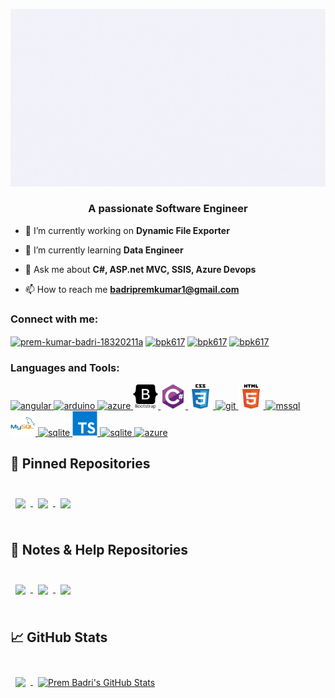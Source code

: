 [![Prem Kumar Badri's GitHub Banner](./images/Prem_Kumar_Badri.gif)](https://prembadri.github.io/personal/)

<h3 align="center">A passionate Software Engineer</h3>

- 🔭 I’m currently working on **Dynamic File Exporter**

- 🌱 I’m currently learning **Data Engineer**

- 💬 Ask me about **C#, ASP.net MVC, SSIS, Azure Devops**

- 📫 How to reach me **badripremkumar1@gmail.com**

<h3 align="left">Connect with me:</h3>
<p align="left">
<a href="https://linkedin.com/in/prem-kumar-badri-18320211a" target="blank"><img align="center" src="https://raw.githubusercontent.com/rahuldkjain/github-profile-readme-generator/master/src/images/icons/Social/linked-in-alt.svg" alt="prem-kumar-badri-18320211a" height="30" width="40" /></a>
<a href="https://www.hackerrank.com/bpk617" target="blank"><img align="center" src="https://hrcdn.net/fcore/assets/work/header/hackerrank_logo-21e2867566.svg" alt="bpk617" height="30" width="40" /></a>
  <a href="https://g.dev/premkumarbadri" target="blank"><img align="center" src="https://www.gstatic.com/devrel-devsite/prod/v8a94f3ea7c065620b95cec6018f1d2c2869422b6a2925fa3ba11417ee489de75/developers/images/favicon.png" alt="bpk617" height="30" width="40" /></a>
    <a href="https://learn.microsoft.com/en-us/users/premkumarbadri-2814/" target="blank"><img align="center" src="https://learn.microsoft.com/en-us/media/logos/logo-ms-social.png" alt="bpk617" height="30" width="40" /></a>
</p>

<h3 align="left">Languages and Tools:</h3>
<p align="left"> <a href="https://angular.io" target="_blank" rel="noreferrer"> <img src="https://angular.io/assets/images/logos/angular/angular.svg" alt="angular" width="40" height="40"/> </a> <a href="https://www.arduino.cc/" target="_blank" rel="noreferrer"> <img src="https://cdn.worldvectorlogo.com/logos/arduino-1.svg" alt="arduino" width="40" height="40"/> </a> <a href="https://azure.microsoft.com/en-in/" target="_blank" rel="noreferrer"> <img src="https://www.vectorlogo.zone/logos/microsoft_azure/microsoft_azure-icon.svg" alt="azure" width="40" height="40"/> </a> <a href="https://getbootstrap.com" target="_blank" rel="noreferrer"> <img src="https://raw.githubusercontent.com/devicons/devicon/master/icons/bootstrap/bootstrap-plain-wordmark.svg" alt="bootstrap" width="40" height="40"/> </a> <a href="https://www.w3schools.com/cs/" target="_blank" rel="noreferrer"> <img src="https://raw.githubusercontent.com/devicons/devicon/master/icons/csharp/csharp-original.svg" alt="csharp" width="40" height="40"/> </a> <a href="https://www.w3schools.com/css/" target="_blank" rel="noreferrer"> <img src="https://raw.githubusercontent.com/devicons/devicon/master/icons/css3/css3-original-wordmark.svg" alt="css3" width="40" height="40"/> </a> <a href="https://git-scm.com/" target="_blank" rel="noreferrer"> <img src="https://www.vectorlogo.zone/logos/git-scm/git-scm-icon.svg" alt="git" width="40" height="40"/> </a> <a href="https://www.w3.org/html/" target="_blank" rel="noreferrer"> <img src="https://raw.githubusercontent.com/devicons/devicon/master/icons/html5/html5-original-wordmark.svg" alt="html5" width="40" height="40"/> </a> <a href="https://www.microsoft.com/en-us/sql-server" target="_blank" rel="noreferrer"> <img src="https://www.svgrepo.com/show/303229/microsoft-sql-server-logo.svg" alt="mssql" width="40" height="40"/> </a> <a href="https://www.mysql.com/" target="_blank" rel="noreferrer"> <img src="https://raw.githubusercontent.com/devicons/devicon/master/icons/mysql/mysql-original-wordmark.svg" alt="mysql" width="40" height="40"/> </a> <a href="https://www.sqlite.org/" target="_blank" rel="noreferrer"> <img src="https://www.vectorlogo.zone/logos/sqlite/sqlite-icon.svg" alt="sqlite" width="40" height="40"/> </a> <a href="https://www.typescriptlang.org/" target="_blank" rel="noreferrer"> <img src="https://raw.githubusercontent.com/devicons/devicon/master/icons/typescript/typescript-original.svg" alt="typescript" width="40" height="40"/> </a>
<a href="https://www.ibm.com/products/db2/database?utm_content=SRCWW&p1=Search&p4=43700057439368036&p5=e&gclid=CjwKCAjwrJ-hBhB7EiwAuyBVXWNavJFNasawhoWRofklZ70ctqqCO0gLBLArWdYtAcQkUCICPdyKIRoC9qwQAvD_BwE&gclsrc=aw.ds" target="_blank" rel="noreferrer"> <img src="https://e7.pngegg.com/pngimages/879/229/png-clipart-ibm-db2-logo-ibm-db2-database-computer-software-sql-ibm-text-rectangle-thumbnail.png" alt="sqlite" width="40" height="40"/> </a> 
<a href="https://azure.microsoft.com/en-us/products/devops" target="_blank" rel="noreferrer"> <img src="https://zeevector.com/wp-content/uploads/Azure-Devops-Logo-Transparent.png" alt="azure" width="40" height="40"/> </a>
</p>

## 📌 Pinned Repositories

<br>
<a href="https://github.com/prembadri/SUID">
  <img align="center" style="margin:0.5rem" src="https://github-readme-stats.vercel.app/api/pin/?username=prembadri&repo=SUID&title_color=ffffff&text_color=c9cacc&icon_color=4AB197&bg_color=1A2B34" />
</a>
<a href="https://github.com/prembadri/TimeSheet">
  <img align="center" style="margin:0.5rem" src="https://github-readme-stats.vercel.app/api/pin/?username=prembadri&repo=TimeSheet&title_color=ffffff&text_color=c9cacc&icon_color=4AB197&bg_color=1A2B34" />
</a>
<a href="https://github.com/prembadri/Csharp-Presentations">
  <img align="center" style="margin:0.5rem" src="https://github-readme-stats.vercel.app/api/pin/?username=prembadri&repo=Csharp-Presentations&title_color=ffffff&text_color=c9cacc&icon_color=4AB197&bg_color=1A2B34" />
</a>
<br>
<br>

## 📌 Notes & Help Repositories

<br>
<a href="https://github.com/prembadri/Python-Notes">
  <img align="center" style="margin:0.5rem" src="https://github-readme-stats.vercel.app/api/pin/?username=prembadri&repo=Python-Notes&title_color=ffffff&text_color=c9cacc&icon_color=4AB197&bg_color=1A2B34" />
</a>
<a href="https://github.com/prembadri/FreeForCode">
  <img align="center" style="margin:0.5rem" src="https://github-readme-stats.vercel.app/api/pin/?username=prembadri&repo=FreeForCode&title_color=ffffff&text_color=c9cacc&icon_color=4AB197&bg_color=1A2B34" />
</a>
<a href="https://github.com/prembadri/Azure-Data-Fundamentals-DP-900">
  <img align="center" style="margin:0.5rem" src="https://github-readme-stats.vercel.app/api/pin/?username=prembadri&repo=Azure-Data-Fundamentals-DP-900&title_color=ffffff&text_color=c9cacc&icon_color=4AB197&bg_color=1A2B34" />
</a>
<br>
<br>

## &#x1f4c8; GitHub Stats

<br>

<a href="https://github.com/prembari">
  <img align="center" style="margin:0.5rem" src="https://github-readme-stats.vercel.app/api/top-langs/?username=braydoncoyer&hide=html,css&title_color=ffffff&text_color=c9cacc&icon_color=4AB197&bg_color=1A2B34" />
</a>

<a href="https://github.com/prembari">
  <img align="center" style="margin:0.5rem" src="https://github-readme-stats.vercel.app/api?username=prembadri&show_icons=true&line_height=27&count_private=true&title_color=ffffff&text_color=c9cacc&icon_color=4AB097&bg_color=1A2B34" alt="Prem Badri's GitHub Stats" />
</a>

<br>
<br>
